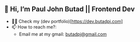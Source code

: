 ## 👋 Hi, I’m Paul John Butad || Frontend Dev
- 👨‍💻 Check my (dev portfolio)[https://dev.butadpj.com]
- 📫 How to reach me?:
   - Email me at my gmail: butadpj@gmail.com

<!---
butadpj/butadpj is a ✨ special ✨ repository because its `README.md` (this file) appears on your GitHub profile.
You can click the Preview link to take a look at your changes.
--->
